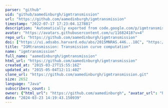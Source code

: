 ```yaml
---
parser: "github"
uid: "github/aamedinburgh/igmtransmission"
url: "https://github.com/aamedinburgh/igmtransmission"
timestamp: "2022-07-17 17:23:04.127881"
description: "Automatically exported from code.google.com/p/igmtransmission"
avatar: "https://avatars.githubusercontent.com/u/11682418?v=4"
repo_url: "https://github.com/aamedinburgh/igmtransmission"
doi: ["https://ui.adsabs.harvard.edu/abs/2015MNRAS.446...18C", "https://ui.adsabs.harvard.edu/abs/2011arXiv1105.6208H", "https://ui.adsabs.harvard.edu/abs/2015ascl.soft04015H/abstract"]
title: "IGMtransmission: Transmission curve computation"
name: "igmtransmission"
full_name: "aamedinburgh/igmtransmission"
html_url: "https://github.com/aamedinburgh/igmtransmission"
created_at: "2015-03-27T15:55:16Z"
updated_at: "2015-05-04T12:11:40Z"
clone_url: "https://github.com/aamedinburgh/igmtransmission.git"
size: 2652
language: "Java"
subscribers_count: 1
owner: {"html_url": "https://github.com/aamedinburgh", "avatar_url": "https://avatars.githubusercontent.com/u/11682418?v=4", "login": "aamedinburgh", "type": "User"}
date: "2024-03-23 14:19:43.150939"
---
```

